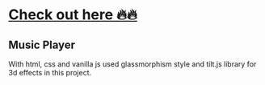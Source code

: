 # [Check out here 🔥🔥](https://mikaeel-js.github.io/musicPlayer/)

## Music Player 
With html, css and vanilla js
used glassmorphism style and tilt.js library for 3d effects in this project.
